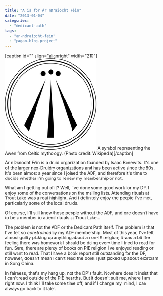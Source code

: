 ```yaml
---
title: "A is for Ár nDraíocht Féin"
date: "2013-01-04"
categories: 
  - "dedicant-path"
tags: 
  - "ar-ndraiocht-fein"
  - "pagan-blog-project"
---
```


\[caption id="" align="alignright" width="210"\][![A symbol representing the Awen from Celtic myt...](images/300px-Awen_symbol_final.svg.png "A symbol representing the Awen from Celtic myt...")](http://commons.wikipedia.org/wiki/File:Awen_symbol_final.svg) A symbol representing the Awen from Celtic mythology. (Photo credit: Wikipedia)\[/caption\]

Ár nDraíocht Féin is a druid organization founded by Isaac Bonewits. It's one of the larger neo-Druidry organizations and has been active since the 80s. It's been almost a year since I joined the ADF, and therefore it's time to decide whether I'm going to renew my membership or not.

What am I getting out of it? Well, I've done some good work for my DP. I enjoy some of the conversations on the mailing lists. Attending rituals at Trout Lake was a real highlight. And I definitely enjoy the people I've met, particularly some of the local druids.

Of course, I'll still know those people without the ADF, and one doesn't have to be a member to attend rituals at Trout Lake...

The problem is not the ADF or the Dedicant Path itself. The problem is that I've felt so _constrained_ by my ADF membership. Most of this year, I've felt almost guilty picking up anything about a non-IE religion; it was a bit like feeling there was homework I should be doing every time I tried to read for fun. Sure, there are plenty of books on PIE religion I've enjoyed reading or still want to read. That I have a book report still outstanding for the DP, however, doesn't mean I can't read the book I just picked up about exorcism in Song China.

In fairness, that's my hang up, not the DP's fault. Nowhere does it insist that I can't read outside of the PIE hearths. But it doesn't suit me, where I am right now. I think I'll take some time off, and if I change my  mind, I can always go back to it later.
